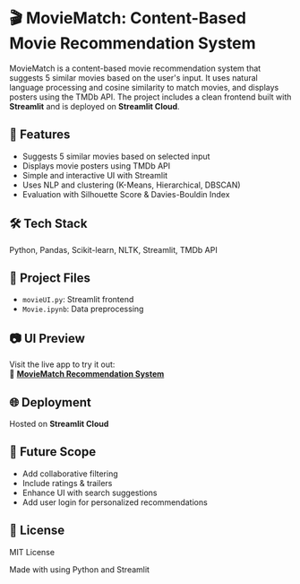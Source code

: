 # 🎬 MovieMatch: Content-Based Movie Recommendation System

MovieMatch is a content-based movie recommendation system that suggests 5 similar movies based on the user's input. It uses natural language processing and cosine similarity to match movies, and displays posters using the TMDb API. The project includes a clean frontend built with **Streamlit** and is deployed on **Streamlit Cloud**.

## 🚀 Features
- Suggests 5 similar movies based on selected input
- Displays movie posters using TMDb API
- Simple and interactive UI with Streamlit
- Uses NLP and clustering (K-Means, Hierarchical, DBSCAN)
- Evaluation with Silhouette Score & Davies-Bouldin Index

## 🛠️ Tech Stack
Python, Pandas, Scikit-learn, NLTK, Streamlit, TMDb API

## 📁 Project Files
- `movieUI.py`: Streamlit frontend
- `Movie.ipynb`: Data preprocessing

## 📷 UI Preview
Visit the live app to try it out:  
🔗 **[MovieMatch Recommendation System](https://movie-match-content-based-recommendation-system-hnvyc6nqxsyta2.streamlit.app/)**

## 🌐 Deployment
Hosted on **Streamlit Cloud**

## 🔮 Future Scope
- Add collaborative filtering
- Include ratings & trailers
- Enhance UI with search suggestions
- Add user login for personalized recommendations

## 📜 License
MIT License

Made with using Python and Streamlit
